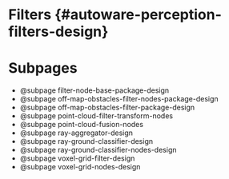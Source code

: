 Filters {#autoware-perception-filters-design}
=======

# Subpages

- @subpage filter-node-base-package-design
- @subpage off-map-obstacles-filter-nodes-package-design
- @subpage off-map-obstacles-filter-package-design
- @subpage point-cloud-filter-transform-nodes
- @subpage point-cloud-fusion-nodes
- @subpage ray-aggregator-design
- @subpage ray-ground-classifier-design
- @subpage ray-ground-classifier-nodes-design
- @subpage voxel-grid-filter-design
- @subpage voxel-grid-nodes-design
